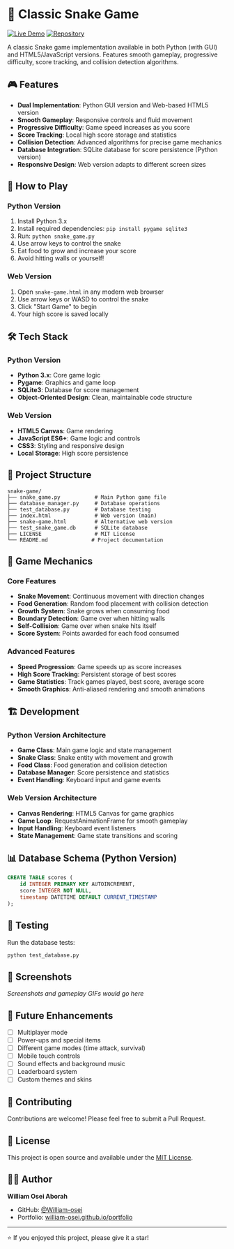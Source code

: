 # 🐍 Classic Snake Game

[![Live Demo](https://img.shields.io/badge/🌐_Live_Demo-4CAF50?style=for-the-badge)](https://william-osei.github.io/snake-game)
[![Repository](https://img.shields.io/badge/📁_Repository-2196F3?style=for-the-badge)](https://github.com/William-osei/snake-game)

A classic Snake game implementation available in both Python (with GUI) and HTML5/JavaScript versions. Features smooth gameplay, progressive difficulty, score tracking, and collision detection algorithms.

## 🎮 Features

- **Dual Implementation**: Python GUI version and Web-based HTML5 version
- **Smooth Gameplay**: Responsive controls and fluid movement
- **Progressive Difficulty**: Game speed increases as you score
- **Score Tracking**: Local high score storage and statistics
- **Collision Detection**: Advanced algorithms for precise game mechanics
- **Database Integration**: SQLite database for score persistence (Python version)
- **Responsive Design**: Web version adapts to different screen sizes

## 🚀 How to Play

### Python Version
1. Install Python 3.x
2. Install required dependencies: `pip install pygame sqlite3`
3. Run: `python snake_game.py`
4. Use arrow keys to control the snake
5. Eat food to grow and increase your score
6. Avoid hitting walls or yourself!

### Web Version
1. Open `snake-game.html` in any modern web browser
2. Use arrow keys or WASD to control the snake
3. Click "Start Game" to begin
4. Your high score is saved locally

## 🛠️ Tech Stack

### Python Version
- **Python 3.x**: Core game logic
- **Pygame**: Graphics and game loop
- **SQLite3**: Database for score management
- **Object-Oriented Design**: Clean, maintainable code structure

### Web Version
- **HTML5 Canvas**: Game rendering
- **JavaScript ES6+**: Game logic and controls
- **CSS3**: Styling and responsive design
- **Local Storage**: High score persistence

## 📁 Project Structure

```
snake-game/
├── snake_game.py           # Main Python game file
├── database_manager.py     # Database operations
├── test_database.py        # Database testing
├── index.html              # Web version (main)
├── snake-game.html         # Alternative web version
├── test_snake_game.db      # SQLite database
├── LICENSE                 # MIT License
└── README.md              # Project documentation
```

## 🎯 Game Mechanics

### Core Features
- **Snake Movement**: Continuous movement with direction changes
- **Food Generation**: Random food placement with collision detection
- **Growth System**: Snake grows when consuming food
- **Boundary Detection**: Game over when hitting walls
- **Self-Collision**: Game over when snake hits itself
- **Score System**: Points awarded for each food consumed

### Advanced Features
- **Speed Progression**: Game speeds up as score increases
- **High Score Tracking**: Persistent storage of best scores
- **Game Statistics**: Track games played, best score, average score
- **Smooth Graphics**: Anti-aliased rendering and smooth animations

## 🏗️ Development

### Python Version Architecture
- **Game Class**: Main game logic and state management
- **Snake Class**: Snake entity with movement and growth
- **Food Class**: Food generation and collision detection
- **Database Manager**: Score persistence and statistics
- **Event Handling**: Keyboard input and game events

### Web Version Architecture
- **Canvas Rendering**: HTML5 Canvas for game graphics
- **Game Loop**: RequestAnimationFrame for smooth gameplay
- **Input Handling**: Keyboard event listeners
- **State Management**: Game state transitions and scoring

## 📊 Database Schema (Python Version)

```sql
CREATE TABLE scores (
    id INTEGER PRIMARY KEY AUTOINCREMENT,
    score INTEGER NOT NULL,
    timestamp DATETIME DEFAULT CURRENT_TIMESTAMP
);
```

## 🧪 Testing

Run the database tests:
```bash
python test_database.py
```

## 🎨 Screenshots

*Screenshots and gameplay GIFs would go here*

## 🚀 Future Enhancements

- [ ] Multiplayer mode
- [ ] Power-ups and special items
- [ ] Different game modes (time attack, survival)
- [ ] Mobile touch controls
- [ ] Sound effects and background music
- [ ] Leaderboard system
- [ ] Custom themes and skins

## 🤝 Contributing

Contributions are welcome! Please feel free to submit a Pull Request.

## 📄 License

This project is open source and available under the [MIT License](LICENSE).

## 👨‍💻 Author

**William Osei Aborah**
- GitHub: [@William-osei](https://github.com/William-osei)
- Portfolio: [william-osei.github.io/portfolio](https://william-osei.github.io/portfolio)

---

⭐ If you enjoyed this project, please give it a star!

